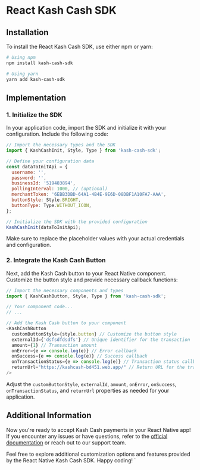 # React Kash Cash SDK

## Installation

To install the React Kash Cash SDK, use either npm or yarn:

```bash
# Using npm
npm install kash-cash-sdk

# Using yarn
yarn add kash-cash-sdk
```

## Implementation

### 1. Initialize the SDK

In your application code, import the SDK and initialize it with your configuration. Include the following code:

```javascript
// Import the necessary types and the SDK
import { KashCashInit, Style, Type } from 'kash-cash-sdk';

// Define your configuration data
const dataToInitApi = {
  username: '',
  password: '',
  businessId: '519483894',
  pollingInterval: 1000, // (optional)
  merchantToken: '6EBB3DBD-64A1-4B4E-9E6D-08DBF1A10FA7-AAA',
  buttonStyle: Style.BRIGHT,
  buttonType: Type.WITHOUT_ICON,
};

// Initialize the SDK with the provided configuration
KashCashInit(dataToInitApi);
```

Make sure to replace the placeholder values with your actual credentials and configuration.

### 2. Integrate the Kash Cash Button

Next, add the Kash Cash button to your React Native component. Customize the button style and provide necessary callback functions:

```javascript
// Import the necessary components and types
import { KashCashButton, Style, Type } from 'kash-cash-sdk';

// Your component code...
// ...

// Add the Kash Cash button to your component
<KashCashButton
  customButtonStyle={style.button} // Customize the button style
  externalId={'dsfsdfdsdfs'} // Unique identifier for the transaction
  amount={1} // Transaction amount
  onError={e => console.log(e)} // Error callback
  onSuccess={e => console.log(e)} // Success callback
  onTransactionStatus={e => console.log(e)} // Transaction status callback
  returnUrl="https://kashcash-bd451.web.app/" // Return URL for the transaction
/>
```

Adjust the `customButtonStyle`, `externalId`, `amount`, `onError`, `onSuccess`, `onTransactionStatus`, and `returnUrl` properties as needed for your application.

## Additional Information

Now you're ready to accept Kash Cash payments in your React Native app! If you encounter any issues or have questions, refer to the [official documentation](https://example-documentation-link.com) or reach out to our support team.

Feel free to explore additional customization options and features provided by the React Native Kash Cash SDK. Happy coding!
`
